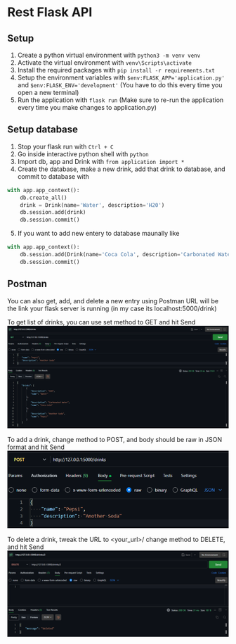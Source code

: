# Rest Flask API

## Setup

1. Create a python virtual environment with `python3 -m venv venv`
2. Activate the virtual environment with `venv\Scripts\activate`
3. Install the required packages with `pip install -r requirements.txt`
4. Setup the environment variables with `$env:FLASK_APP='application.py'` and `$env:FLASK_ENV='development'` (You have to do this every time you open a new terminal)
5. Run the application with `flask run` (Make sure to re-run the application every time you make changes to application.py)

## Setup database

1. Stop your flask run with `Ctrl + C`
2. Go inside interactive python shell with `python`
3. Import db, app and Drink with `from application import *`
4. Create the database, make a new drink, add that drink to database, and commit to database with

```python
with app.app_context():
    db.create_all()
    drink = Drink(name='Water', description='H20')
    db.session.add(drink)
    db.session.commit()
```

5. If you want to add new entery to database maunally like

```python
with app.app_context():
    db.session.add(Drink(name='Coca Cola', description='Carbonated Water'))
    db.session.commit()
```

## Postman

You can also get, add, and delete a new entry using Postman
URL will be the link your flask server is running (in my case its localhost:5000/drink)

To get list of drinks, you can use set method to GET and hit Send
![Postman GET Example](screenshots/postman-get.png)

To add a drink, change method to POST, and body should be raw in JSON format and hit Send
![Postman POST Example](screenshots/postman-post.png)

To delete a drink, tweak the URL to <your_url>/<id> change method to DELETE, and hit Send
![Postman DELETE Example](screenshots/postman-delete.png)
